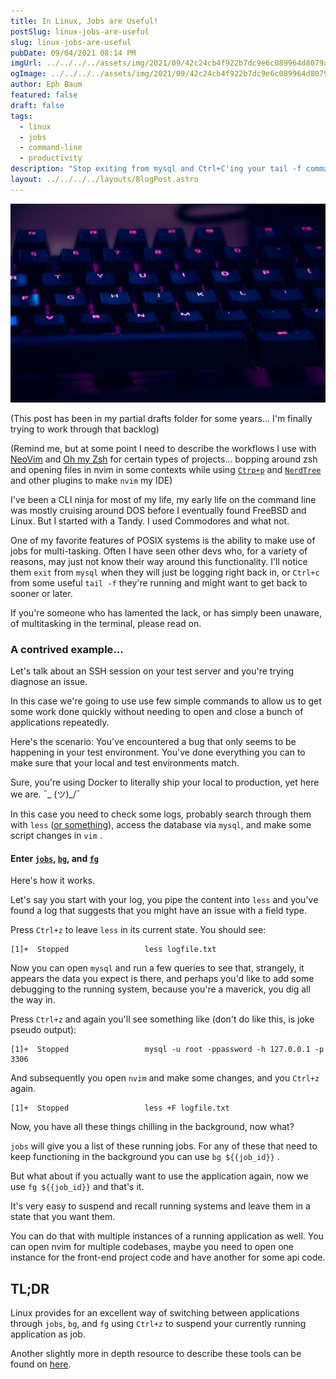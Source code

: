```yaml
---
title: In Linux, Jobs are Useful!
postSlug: linux-jobs-are-useful
slug: linux-jobs-are-useful
pubDate: 09/04/2021 08:14 PM
imgUrl: ../../../../assets/img/2021/09/42c24cb4f922b7dc9e6c089964d8079a36120830.jpeg
ogImage: ../../../../assets/img/2021/09/42c24cb4f922b7dc9e6c089964d8079a36120830.jpeg
author: Eph Baum
featured: false
draft: false
tags:
  - linux
  - jobs
  - command-line
  - productivity
description: "Stop exiting from mysql and Ctrl+C'ing your tail -f commands—master Linux job control with jobs, bg, and fg. A CLI ninja's guide to multitasking in the terminal, complete with real-world debugging scenarios that will change how you work."
layout: ../../../../layouts/BlogPost.astro
---
```


![Featured Image](../../../../assets/img/2021/09/42c24cb4f922b7dc9e6c089964d8079a36120830.jpeg)

(This post has been in my partial drafts folder for some years... I'm finally trying to work through that backlog)

(Remind me, but at some point I need to describe the workflows I use with [NeoVim](https://neovim.io/) and [Oh my Zsh](https://ohmyz.sh/) for certain types of projects... bopping around zsh and opening files in nvim in some contexts while using [`Ctrp+p`](http://ctrlpvim.github.io/ctrlp.vim/) and [`NerdTree`](https://github.com/preservim/nerdtree) and other plugins to make `nvim` my IDE)

I've been a CLI ninja for most of my life, my early life on the command line was mostly cruising around DOS before I eventually found FreeBSD and Linux. But I started with a Tandy. I used Commodores and what not.

One of my favorite features of POSIX systems is the ability to make use of jobs for multi-tasking. Often I have seen other devs who, for a variety of reasons, may just not know their way around this functionality. I'll notice them `exit` from `mysql` when they will just be logging right back in, or `Ctrl+c` from some useful `tail -f` they're running and might want to get back to sooner or later.

If you're someone who has lamented the lack, or has simply been unaware, of multitasking in the terminal, please read on.

### A contrived example...

Let's talk about an SSH session on your test server and you're trying diagnose an issue.

In this case we're going to use use few simple commands to allow us to get some work done quickly without needing to open and close a bunch of applications repeatedly.

Here's the scenario: You've encountered a bug that only seems to be happening in your test environment. You've done everything you can to make sure that your local and test environments match.

Sure, you're using Docker to literally ship your local to production, yet here we are. ¯\_ (ツ)\_/¯

In this case you need to check some logs, probably search through them with `less` ([or something](https://www.brianstorti.com/stop-using-tail/)), access the database via `mysql`, and make some script changes in `vim` .

#### Enter [`jobs`](https://manned.org/jobs), [`bg`](https://manned.org/bg), and [`fg`](https://manned.org/fg)

Here's how it works.

Let's say you start with your log, you pipe the content into `less` and you've found a log that suggests that you might have an issue with a field type.

Press `Ctrl+z` to leave `less` in its current state. You should see:

    [1]+  Stopped                 less logfile.txt
    

Now you can open `mysql` and run a few queries to see that, strangely, it appears the data you expect is there, and perhaps you'd like to add some debugging to the running system, because you're a maverick, you dig all the way in.

Press `Ctrl+z` and again you'll see something like (don't do like this, is joke pseudo output):

    [1]+  Stopped                 mysql -u root -ppassword -h 127.0.0.1 -p 3306
    

And subsequently you open `nvim` and make some changes, and you `Ctrl+z` again.

    [1]+  Stopped                 less +F logfile.txt
    

Now, you have all these things chilling in the background, now what?

`jobs` will give you a list of these running jobs. For any of these that need to keep functioning in the background you can use `bg ${{job_id}}` .

But what about if you actually want to use the application again, now we use `fg ${{job_id}}` and that's it.

It's very easy to suspend and recall running systems and leave them in a state that you want them.

You can do that with multiple instances of a running application as well. You can open nvim for multiple codebases, maybe you need to open one instance for the front-end project code and have another for some api code.

TL;DR
-----

Linux provides for an excellent way of switching between applications through `jobs`, `bg`, and `fg` using `Ctrl+z` to suspend your currently running application as job.

Another slightly more in depth resource to describe these tools can be found on [here](https://www.redhat.com/sysadmin/jobs-bg-fg).
